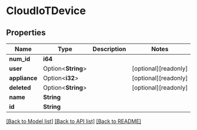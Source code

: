 # CloudIoTDevice

## Properties

Name | Type | Description | Notes
------------ | ------------- | ------------- | -------------
**num_id** | **i64** |  | 
**user** | Option<**String**> |  | [optional][readonly]
**appliance** | Option<**i32**> |  | [optional][readonly]
**deleted** | Option<**String**> |  | [optional][readonly]
**name** | **String** |  | 
**id** | **String** |  | 

[[Back to Model list]](../README.md#documentation-for-models) [[Back to API list]](../README.md#documentation-for-api-endpoints) [[Back to README]](../README.md)


